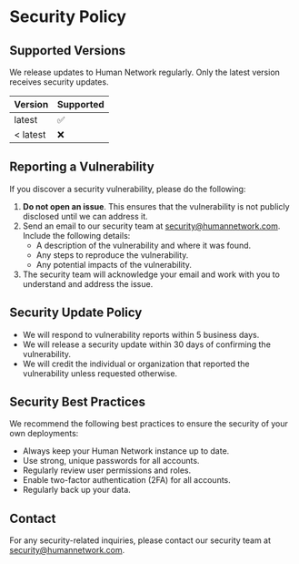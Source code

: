 # Security Policy

## Supported Versions

We release updates to Human Network regularly. Only the latest version receives security updates.

| Version | Supported          |
| ------- | ------------------ |
| latest  | :white_check_mark: |
| < latest| :x:                |

## Reporting a Vulnerability

If you discover a security vulnerability, please do the following:

1. **Do not open an issue**. This ensures that the vulnerability is not publicly disclosed until we can address it.
2. Send an email to our security team at [security@humannetwork.com](mailto:security@humannetwork.com). Include the following details:
   - A description of the vulnerability and where it was found.
   - Any steps to reproduce the vulnerability.
   - Any potential impacts of the vulnerability.
3. The security team will acknowledge your email and work with you to understand and address the issue.

## Security Update Policy

- We will respond to vulnerability reports within 5 business days.
- We will release a security update within 30 days of confirming the vulnerability.
- We will credit the individual or organization that reported the vulnerability unless requested otherwise.

## Security Best Practices

We recommend the following best practices to ensure the security of your own deployments:

- Always keep your Human Network instance up to date.
- Use strong, unique passwords for all accounts.
- Regularly review user permissions and roles.
- Enable two-factor authentication (2FA) for all accounts.
- Regularly back up your data.

## Contact

For any security-related inquiries, please contact our security team at [security@humannetwork.com](mailto:security@humannetwork.com).
